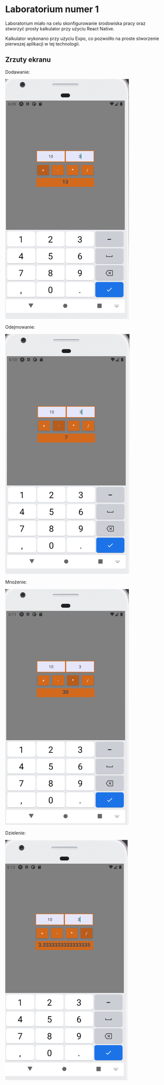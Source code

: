 # Laboratorium numer 1

Laboratorium miało na celu skonfigurowanie środowiska pracy oraz stworzyć prosty kalkulator przy użyciu React Native.

Kalkulator wykonano przy użyciu Expo, co pozwoliło na proste stworzenie pierwszej aplikacji w tej technologii. 

## Zrzuty ekranu

Dodawanie:

![add](images\add.png)

Odejmowanie:

![subtract](images\subtract.png)

Mnożenie:

![multiplicate](images\multiplicate.png)

Dzielenie:

![divide](images\divide.png)